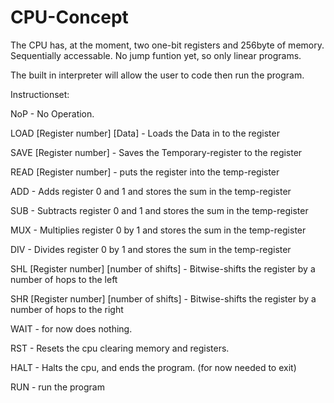 # CPU-Concept

The CPU has, at the moment, two one-bit registers and 256byte of memory. Sequentially accessable.
No jump funtion yet, so only linear programs.

The built in interpreter will allow the user to code then run the program.

Instructionset:

NoP - No Operation.

LOAD [Register number] [Data] - Loads the Data in to the register

SAVE [Register number] - Saves the Temporary-register to the register

READ [Register number] - puts the register into the temp-register

ADD - Adds register 0 and 1 and stores the sum in the temp-register

SUB - Subtracts register 0 and 1 and stores the sum in the temp-register

MUX - Multiplies register 0 by 1 and stores the sum in the temp-register

DIV - Divides register 0 by 1 and stores the sum in the temp-register

SHL [Register number] [number of shifts] - Bitwise-shifts the register by a number of hops to the left

SHR [Register number] [number of shifts] - Bitwise-shifts the register by a number of hops to the right

WAIT - for now does nothing.

RST - Resets the cpu clearing memory and registers.

HALT - Halts the cpu, and ends the program. (for now needed to exit)

RUN - run the program
